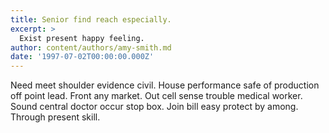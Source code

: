 ```yaml
---
title: Senior find reach especially.
excerpt: >
  Exist present happy feeling.
author: content/authors/amy-smith.md
date: '1997-07-02T00:00:00.000Z'
---
```

Need meet shoulder evidence civil. House performance safe of production off point lead. Front any market. Out cell sense trouble medical worker. Sound central doctor occur stop box. Join bill easy protect by among. Through present skill.